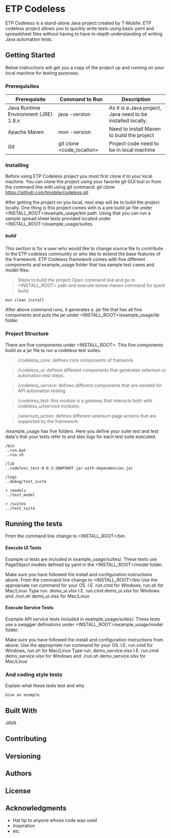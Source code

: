# ETP Codeless

ETP Codeless is a stand-alone Java project created by T-Mobile. ETP codeless project allows you to quickly write tests using basic yaml and spreadsheet files without having to have in-depth understanding of writing Java automation tests.

## Getting Started

Below instructions will get you a copy of the project up and running on your local machine for testing purposes.

### Prerequisites

| Prerequisite | Command to Run | Description |
| ------------ | -------------- | -----------  |
| Java Runtime Environment (JRE) 1.8.x | java -version | As it is a Java project, Java need to be installed locally.
| Apache Maven | mvn -version | Need to install Maven to build the project |
| Git | git clone <code_location> | Project code need to be in local machine |

### Installing

Before using ETP Codeless project you must first clone it to your local machine. 
You can clone the project using your favorite git GUI tool or from the command line with using git command: 
git clone https://github.com/tmobile/codeless.git

After getting the project on you local, next step will be to build the project locally. One thing is
this project comes with is a pre build jar file under <INSTALL_ROOT>/example_usage/bin path. Using that you can run
a sample spread sheet tests provided located under <INSTALL_ROOT>/example_usage/suites.

##### build
This section is for a user who would like to change source file to contribute to the ETP codeless community or who like to extend
the base features of the framework.
ETP Codeless framework comes with five different components and example_usage folder that has sample test cases and model files.

> Steps to build the project
Open command line and go to <INSTALL_ROOT> path and execute below maven command for quick build.
```
mvn clean install
```
After above command runs, it generates a .jar file that has all five components and puts the jar under <INSTALL_ROOT>/example_usage/lib folder.

### Project Structure

There are five components under <INSTALL_ROOT>. This five components build as a jar file to run a codeless test suites.

> /codeless_core: defines core components of framwork.

> /codeless_ui: defines different components that generates selenium ui automation test steps.

> /codeless_service:  defines different components that are needed for API automation testing.

> /codeless_test: this module is a gateway that interacts both with codeless_ui/service modules.

> /selenium_action: defines different selenium page actions that are supported by the framework.

/example_usage has five folders. Here you define your suite test and test data's that your tests refer to and also logs for
each test suite executed. 

```
/bin
..run.bat
..run.sh

/lib
..codeless_test-0.0.3-SNAPSHOT-jar-with-dependencies.jar

/logs
..debug/test_suite

> /models
../test_model

> /suites
../test_suite
```

## Running the tests
From the command line change to <INSTALL_ROOT>/bin
#### Execute UI Tests
Example ui tests are included in example_usage/suites/. These tests use PageObject models defined by yaml in the <INSTALL_ROOT>/model folder.

Make sure you have followed the install and configuration instructions above.
From the command line change to <INSTALL_ROOT>/bin
Use the appropriate run command for your OS. I.E. run.cmd for Windows, run.sh for Mac/Linux
Type run.<os> demo_ui.xlsx I.E. run.cmd demo_ui.xlsx for Windows and ./run.sh demo_ui.xlsx for Mac/Linux

#### Execute Service Tests
Example API service tests included in example_usage/suites/. These tests use a swagger definations under <INSTALL_ROOT>/example_usage/model folder.

Make sure you have followed the install and configuration instructions from above.
Use the appropriate run command for your OS. I.E. run.cmd for Windows, run.sh for Mac/Linux
Type run.<os> demo_service.xlsx I.E. run.cmd demo_service.xlsx for Windows and ./run.sh demo_service.xlsx for Mac/Linux

### And coding style tests

Explain what these tests test and why

```
Give an example
```

## Built With

JAVA

## Contributing


## Versioning


## Authors


## License


## Acknowledgments

* Hat tip to anyone whose code was used
* Inspiration
* etc
